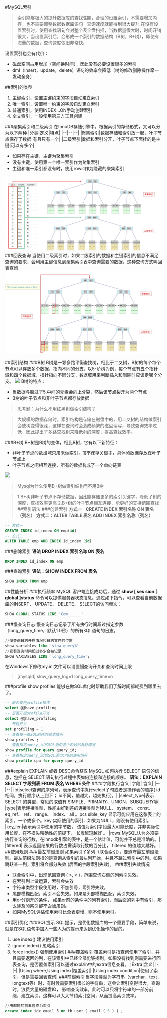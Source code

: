 #MySQL索引
>索引能够极大的提升数据库的查找性能，合理的设置索引，不需要增加内存，也不需要调整数据数据库语句，查询速度就能得到很大提升.在没有设置索引时，使用查找语句会对整个表全盘扫描，当数据量很大时，时间开销很大，当设置索引后，会形成一个索引的数据结构（B树，B+树），即使有海量的数据，查询速度依旧非常快。

设置索引也会有代价：
* 磁盘空间占用增加（空间换时间），因此没有必要设置很多的索引
* dml（insert，update，delete）语句的效率会降低（树的修改删除操作牵一发动全身）

##索引的类型
1. 主键索引，设置主键约束的字段自动建立索引
2. 唯一索引，设置唯一约束的字段自动建立索引
3. 普通索引，使用INDEX...ON手动创建索引
4. 全文索引，一般使用第三方工具创建

###聚集索引和二级索引
在InnoDB存储引擎中，根据索引的存储形式，又可以分为以下两种
|分类|定义|特点|
|--|--|--|
|聚集索引|数据存储和索引放一起，叶子节点保存了数据|有且只有一个|
|二级索引|数据和索引分开，叶子节点下面挂的是主键|可以有多个|
* 如果存在主键，主键为聚集索引
* 没有主键，使用第一个唯一索引作为聚集索引
* 主键和唯一索引都没有时，使用rowid作为隐藏的聚集索引
<img src="img/二级索引和聚集索引.jpg">
###回表查询
当使用二级索引时，如果二级索引的数据和主键索引的信息不满足查询的要求，会利用主键信息到聚集索引表中查询需要的数据，这种查询方式叫回表查询
<img src="img/回表查询.jpg">


##索引结构
###B树
B树是一颗多路平衡查找树，相比于二叉树，B树的每个每个节点可以存放多个数据，指向不同的分支。以5-阶树为例，每个节点有五个指针域和四个数据域，指针指向不同分支，数据域用来判断插入和删除时应该走哪个分支。
<img src="/img/B树.jpg">
B树的特点：
* 当数据与超过了5.中间的元素会向上分裂，然后该节点裂开为两个节点
* B树的叶子节点和非叶子节点都存放数据

>思考题：为什么不用红黑树做索引结构？

>大规模的数据存储时，索引结构是存储在磁盘中的，用二叉树的结构做索引会使树变得很深，这样在查询时会造成频繁的磁盘读写，导致查询效率过低，因此提出了多路查找树来降低树的深度，提高查找效率。

###B+树
B+树是B树的变体，相比B树，它有以下新特征：
* 非叶子节点的数据域只用来做索引，而不保存关键字，具体的数据存放在叶子节点上
* 叶子节点之间相互连接，所有的数据构成了一个单向链表
<img src="/img/B+树.jpg">

>Mysql为什么使用B+树做索引结构而不用B树

>1.B+树非叶子节点不存储数据，因此能存储更多的索引关键字，降低了树的深度，查找效率更高
>2.B+树的叶子节点相互连接，能更好的支持范围查找
##索引语法
###创建索引
**方式一：CREATE INDEX 索引名称 ON 表名（列名）**
**方式二：ALTER TABLE 表名 ADD INDEX 索引名称（列名）**
~~~SQL
-- 方式一
CREATE INDEX id_index ON emp(id)
-- 方式二
ALTER TABLE emp ADD INDEX id_index (id)
~~~
###删除索引
**语法 DROP INDEX 索引名称 ON 表名**
~~~SQL
DROP INDEX id_index ON emp
~~~
###查询索引
**语法：SHOW INDEX FROM 表名**
~~~SQL
SHOW INDEX FROM emp
~~~

##性能分析
###执行频率
MySQL 客户端连接成功后，通过 **show [ ses sion | global ]status** 命令可以提供服务器状态信息。通过如下指令，可以查看当前数据库的INSERT、 UPDATE、 DELETE、 SELECT的访问频次：
~~~SQL
SHOW GLOBAL STATUS LIKE 'Com______'
~~~
###慢查询日志
慢查询日志记录了所有执行时间超过指定参数（long_query_time，默认1 0秒）的所有SQL语句的日志。
~~~SQL
//慢查询日志开启情况和日志文件的位置
show variables like 'slow_query%'
//查看查询时间超过多少会被记录
SHOW VARIABLES LIKE 'long_query_time';
~~~
在Windows下修改my.ini文件可以设置慢查询开关和查询时间上限
>[mysqld]
slow_query_log=1
long_query_time=n

###profile
show profiles 能够在做SQL优化时帮助我们了解时间都耗费到哪里去了。
~~~SQL
-- 是否支持profile操作
select @@have_profiling
-- 是否开启profile开关
select @@have_profiling
-- 开启开关
set profiling = 1
-- 查看每一条SQL的耗时基本情况
show profiles ;
-- 查看指定query_id的SQL语句各个阶段的耗时情况
show profile for query query_id;
-- 查看指定query_id的SQL语句CPU的使用情况
show profile cpu for query query_id;
~~~
###explain
EXPLAIN 或者 DESC命令获取 MySQL 如何执行 SELECT 语句的信息，包括在 SELECT 语句执行过程中表如何连接和连接的顺序。
**语法：EXPLAIN SELECT 字段列表 FROM 表名 WHERE 条件**
####字段执行含义
|字段| 含义|
|--|--|
|id|select查询的序列号，表示查询中执行select子句或者是操作表的顺序( id相同，执行顺序从上到下； id不同，值越大，越先执行)。|
|select_type|表示 SELECT 的类型，常见的取值有 SIMPLE、PRIMARY、UNION、SUBQUERY等|
|type|表示连接类型，性能由好到差的连接类型为NULL、 system、 const、eq_ref、 ref、 range、 index、 all 。pos sible_key 显示可能应用在这张表上的索引，一个或多个。key 实际使用的索引，如果为NULL，则没有使用索引。
|key_len|表示索引中使用的字节数， 该值为索引字段最大可能长度，并非实际使用长度，在不损失精确性的前提下， 长度越短越好 。
|rows|MySQL认为必须要执行查询的行数，在innodb引擎的表中，是一个估计值，可能并不总是准确的。|
|filtered| 表示返回结果的行数占需读取行数的百分比， filtered 的值越大越好。|
##使用规则
###最左前缀法则
如果索引了多列（联合索引），要遵守最左前缀法则。最左前缀法则指的是查询从索引的最左列开始，并且不跳过索引中的列。如果跳跃某一列，索引将会部分失效 (后面的字段索引失效)。
###索引失效情况
* 联合索引中，出现范围查询 ( >, < )，范围查询右侧的列索引失效。
* 在索引列上做运算，索引会失效
* 字符串类型字段使用时，不加引号，索引将失效。
* 尾部模糊匹配，索引不会失效。如果是头部模糊匹配，索引失效。
* 用or分割开的条件， 如果or前的条件中的列有索引，而后面的列中有索引，那么涉及的索引都不会被用到。
* 如果MySQL评估使用索引比全表更慢，则不使用索引。

##索引优化
###SQL提示
SQL提示，是优化数据库的一个重要手段，简单来说，就是在SQL语句中加入一些人为的提示来达到优化操作的目的。
1. use index() 建议使用索引
2. ignore index() 忽略索引
3. force index() 强制使用索引
###覆盖索引
覆盖索引是指查询使用了索引，并且需要返回的列，在该索引中已经全部能够找到，如果没有找到则需要进行回表查询，是否覆盖索引可以通过explain中的extra信息查看。
|Extra|含义|
|-|-|
|Using where,Using index|覆盖索引|
|Using index condition|使用了索引，但是需要回表查询|
###前缀索引
当字段类型为字符串（varchar，text，longtext等）时，有时候需要索引很长的字符串，这会让索引变得很大，查询时，浪费大量的磁盘IO， 影响查询效率。此时可以只将字符串的一部分前缀，建立索引，这样可以大大节约索引空间，从而提高索引效率。
~~~SQL
//用邮箱的前五位作为索引
create index idx_email_5 on tb_user ( email ( 5 ) ) ;
~~~


